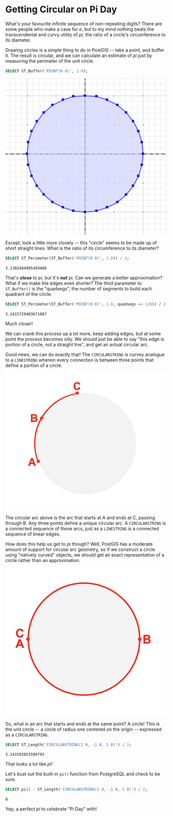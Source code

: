 # Getting Circular on Pi Day

What's your favourite infinite sequence of non-repeating digits? There are some people who make a case for _e_, but to my mind nothing beats the transcendental and curvy utility of _pi_, the ratio of a circle's circumference to its diameter.

Drawing circles is a simple thing to do in PostGIS -- take a point, and buffer it. The result is circular, and we can calculate an estimate of _pi_ just by measuring the perimeter of the unit circle.

```sql
SELECT ST_Buffer('POINT(0 0)', 1.0);
```

![](buffer_default.png)

Except, look a little more closely -- this "circle" seems to be made up of short straight lines. What is the ratio of its circumference to its diameter?

```sql
SELECT ST_Perimeter(ST_Buffer('POINT(0 0)', 1.0)) / 2;
```
```
3.1365484905459406
```
That's **close** to _pi_, but it's **not** pi. Can we generate a better approximation? What if we make the edges even shorter? The third parameter to `ST_Buffer()` is the "quadsegs", the number of segments to build each quadrant of the circle.

```sql
SELECT ST_Perimeter(ST_Buffer('POINT(0 0)', 1.0, quadsegs => 128)) / 2;
```
```
3.1415729403671087
```
Much closer!

We can crank this process up a lot more, keep adding edges, but at some point the process becomes silly. We should just be able to say "this edge is portion of a circle, not a straight line", and get an actual circular arc.

Good news, we can do exactly that! The `CIRCULARSTRING` is curvey analogue to a `LINESTRING` wherein every connection is between three points that define a portion of a circle.

![](circular_arc.png)

The circular arc above is the arc that starts at A and ends at C, passing through B. Any three points define a unique circular arc. A `CIRCULARSTRING` is a connected sequence of these arcs, just as a `LINESTRING` is a connected sequence of linear edges.

How does this help us get to _pi_ though? Well, PostGIS has a moderate amount of support for circular arc geometry, so if we construct a circle using "natively curved" objects, we should get an exact representation of a circle rather than an approximation.

![](circle.png)

So, what is an arc that starts and ends at the same point? A circle! This is the unit circle -- a circle of radius one centered on the origin -- expressed as a `CIRCULARSTRING`.

```sql
SELECT ST_Length('CIRCULARSTRING(1 0, -1 0, 1 0)') / 2;
```
```
3.141592653589793
```

That looks a lot like _pi_!

Let's bust out the built-in `pi()` function from PostgreSQL and check to be sure.

```sql
SELECT pi() - ST_Length('CIRCULARSTRING(1 0, -1 0, 1 0)') / 2;
```
```
0
```

Yep, a perfect *pi* to celebrate "Pi Day" with!

